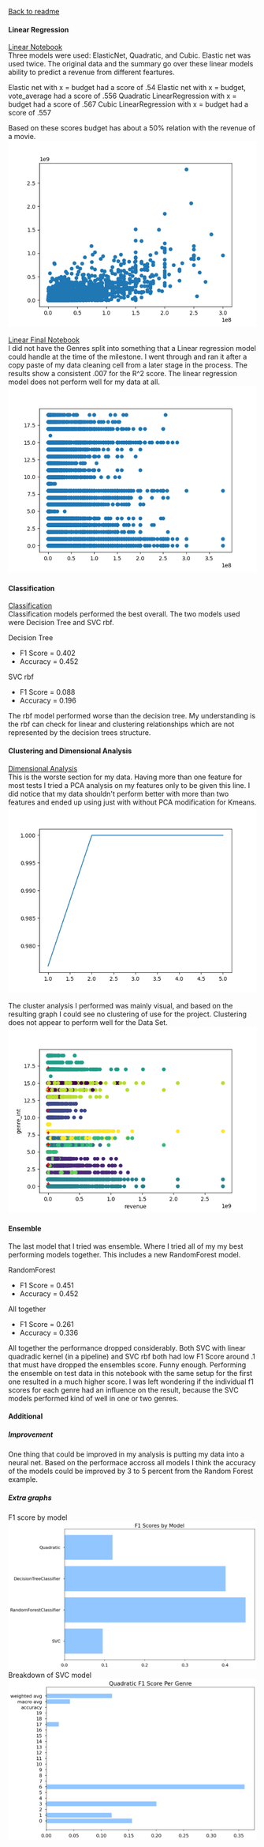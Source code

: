 [Back to readme](README.md)  

#### Linear Regression  
[Linear Notebook](linear_regression.ipynb)  
Three models were used: ElasticNet, Quadratic, and Cubic. Elastic net was used twice. The original data and the summary go over these linear models ability to predict a revenue from different feartures.

Elastic net with x = budget had a score of .54
Elastic net with x = budget, vote_average had a score of .556
Quadratic LinearRegression with x = budget had a score of .567
Cubic LinearRegression with x = budget had a score of .557

Based on these scores budget has about a 50% relation with the revenue of a movie.
![Linear_Reg](fig/linear_reg.png)

[Linear Final Notebook](linear_final.ipynb)  
I did not have the Genres split into something that a Linear regression model could handle at the time of the milestone. I went through and ran it after a copy paste of my data cleaning cell from a later stage in the process. The results show a consistent .007 for the R^2 score. The linear regression model does not perform well for my data at all.
![Linear_Reg](fig/linear_final.png)

#### Classification
[Classification](classification.ipynb)  
Classification models performed the best overall. The two models used were Decision Tree and SVC rbf.  

Decision Tree  
* F1 Score = 0.402
* Accuracy = 0.452

SVC rbf
* F1 Score = 0.088
* Accuracy = 0.196

The rbf model performed worse than the decision tree. My understanding is the rbf can check for linear and clustering relationships which are not represented by the decision trees structure.  

#### Clustering and Dimensional Analysis  
[Dimensional Analysis](DimensionalAnalysis.ipynb)  
This is the worste section for my data. Having more than one feature for most tests I tried a PCA analysis on my features only to be given this line. I did notice that my data shouldn't perform better with more than two features and ended up using just with without PCA modification for Kmeans.  
![PCA](fig/pca.png)  

The cluster analysis I performed was mainly visual, and based on the resulting graph I could see no clustering of use for the project. Clustering does not appear to perform well for the Data Set.  
![kmeans](fig/kmeans.png)

#### Ensemble
The last model that I tried was ensemble. Where I tried all of my my best performing models together. This includes a new RandomForest model.  

RandomForest  
* F1 Score = 0.451
* Accuracy = 0.452

All together  
* F1 Score = 0.261
* Accuracy = 0.336

All together the performance dropped considerably. Both SVC with linear quadradic kernel (in a pipeline) and SVC rbf both had low F1 Score around .1 that must have dropped the ensembles score. Funny enough. Performing the ensemble on test data in this notebook with the same setup for the first one resulted in a much higher score. I was left wondering if the individual f1 scores for each genre had an influence on the result, because the SVC models performed kind of well in one or two genres.  

#### Additional  
##### Improvement 
One thing that could be improved in my analysis is putting my data into a neural net. Based on the performace accross all models I think the accuracy of the models could be improved by 3 to 5 percent from the Random Forest example.  

##### Extra graphs
F1 score by model  
![Score by model](fig/F1ScoreByModel.png)  
Breakdown of SVC model  
![Quadratic breakdown](fig/QuadraticF1ScorePerGenre.png)